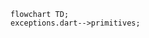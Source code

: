 <!---
Generated by https://github.com/polina-c/layerlens
Dependencies that create loop are markes with `!`.
-->

```mermaid
flowchart TD;
exceptions.dart-->primitives;
```

